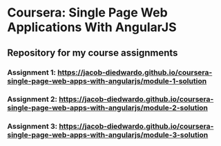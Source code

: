 # Coursera: Single Page Web Applications With AngularJS

## Repository for my course assignments

### Assignment 1: https://jacob-diedwardo.github.io/coursera-single-page-web-apps-with-angularjs/module-1-solution

### Assignment 2: https://jacob-diedwardo.github.io/coursera-single-page-web-apps-with-angularjs/module-2-solution

### Assignment 3: https://jacob-diedwardo.github.io/coursera-single-page-web-apps-with-angularjs/module-3-solution